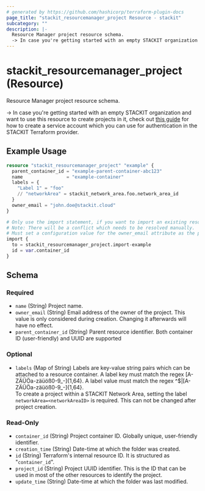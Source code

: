 ```yaml
---
# generated by https://github.com/hashicorp/terraform-plugin-docs
page_title: "stackit_resourcemanager_project Resource - stackit"
subcategory: ""
description: |-
  Resource Manager project resource schema.
  -> In case you're getting started with an empty STACKIT organization and want to use this resource to create projects in it, check out this guide https://registry.terraform.io/providers/stackitcloud/stackit/latest/docs/guides/stackit_org_service_account for how to create a service account which you can use for authentication in the STACKIT Terraform provider.
---
```


# stackit_resourcemanager_project (Resource)

Resource Manager project resource schema.

-> In case you're getting started with an empty STACKIT organization and want to use this resource to create projects in it, check out [this guide](https://registry.terraform.io/providers/stackitcloud/stackit/latest/docs/guides/stackit_org_service_account) for how to create a service account which you can use for authentication in the STACKIT Terraform provider.

## Example Usage

```terraform
resource "stackit_resourcemanager_project" "example" {
  parent_container_id = "example-parent-container-abc123"
  name                = "example-container"
  labels = {
    "Label 1" = "foo"
    // "networkArea" = stackit_network_area.foo.network_area_id
  }
  owner_email = "john.doe@stackit.cloud"
}

# Only use the import statement, if you want to import an existing resourcemanager project
# Note: There will be a conflict which needs to be resolved manually.
# Must set a configuration value for the owner_email attribute as the provider has marked it as required.
import {
  to = stackit_resourcemanager_project.import-example
  id = var.container_id
}
```

<!-- schema generated by tfplugindocs -->
## Schema

### Required

- `name` (String) Project name.
- `owner_email` (String) Email address of the owner of the project. This value is only considered during creation. Changing it afterwards will have no effect.
- `parent_container_id` (String) Parent resource identifier. Both container ID (user-friendly) and UUID are supported

### Optional

- `labels` (Map of String) Labels are key-value string pairs which can be attached to a resource container. A label key must match the regex [A-ZÄÜÖa-zäüöß0-9_-]{1,64}. A label value must match the regex ^$|[A-ZÄÜÖa-zäüöß0-9_-]{1,64}.  
To create a project within a STACKIT Network Area, setting the label `networkArea=<networkAreaID>` is required. This can not be changed after project creation.

### Read-Only

- `container_id` (String) Project container ID. Globally unique, user-friendly identifier.
- `creation_time` (String) Date-time at which the folder was created.
- `id` (String) Terraform's internal resource ID. It is structured as "`container_id`".
- `project_id` (String) Project UUID identifier. This is the ID that can be used in most of the other resources to identify the project.
- `update_time` (String) Date-time at which the folder was last modified.
